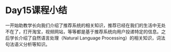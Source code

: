 # Day15课程小结

一开始助教学长向我们介绍了推荐系统的相关知识，推荐已经在我们的生活中无处不在了，打开淘宝，视频网站，等等都是基于推荐系统向用户投递特定的信息。之后学长介绍了自然语言处理（Natural Language Processing）的相关知识，词法句法语义分析等知识。
